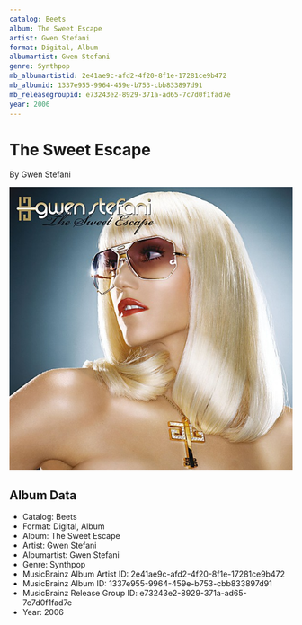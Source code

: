 ```yaml
---
catalog: Beets
album: The Sweet Escape
artist: Gwen Stefani
format: Digital, Album
albumartist: Gwen Stefani
genre: Synthpop
mb_albumartistid: 2e41ae9c-afd2-4f20-8f1e-17281ce9b472
mb_albumid: 1337e955-9964-459e-b753-cbb833897d91
mb_releasegroupid: e73243e2-8929-371a-ad65-7c7d0f1fad7e
year: 2006
---
```


# The Sweet Escape

By Gwen Stefani

![](../../assets/beetscovers/Gwen_Stefani-The_Sweet_Escape.jpg)

## Album Data

- Catalog: Beets
- Format: Digital, Album
- Album: The Sweet Escape
- Artist: Gwen Stefani
- Albumartist: Gwen Stefani
- Genre: Synthpop
- MusicBrainz Album Artist ID: 2e41ae9c-afd2-4f20-8f1e-17281ce9b472
- MusicBrainz Album ID: 1337e955-9964-459e-b753-cbb833897d91
- MusicBrainz Release Group ID: e73243e2-8929-371a-ad65-7c7d0f1fad7e
- Year: 2006

